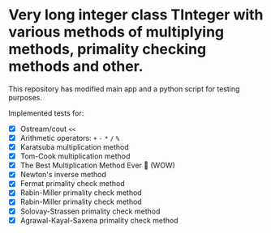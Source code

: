 # Very long integer class TInteger with various methods of multiplying methods, primality checking methods and other.

This repository has modified main app and a python script for testing purposes.

Implemented tests for:
* [X] Ostream/cout `<<`
* [X] Arithmetic operators: `+` `-` `*` `/` `%`
* [X] Karatsuba multiplication method
* [X] Tom-Cook multiplication method
* [X] The Best Multiplication Method Ever 🤩 (WOW)
* [X] Newton's inverse method
* [X] Fermat primality check method
* [X] Rabin-Miller primality check method
* [X] Rabin-Miller primality check method
* [X] Solovay-Strassen primality check method
* [X] Agrawal-Kayal-Saxena primality check method
